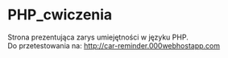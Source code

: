 # PHP_cwiczenia
Strona prezentująca zarys umiejętności w języku PHP.</br>
Do przetestowania na: http://car-reminder.000webhostapp.com
